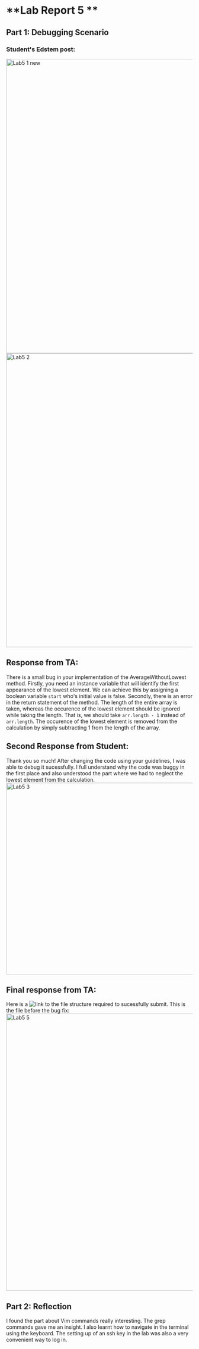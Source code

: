 # **Lab Report 5 **

## **Part 1:** Debugging Scenario

### Student's Edstem post:
<img width="792" alt="Lab5 1 new" src="https://github.com/Agastya902/cse15l-lab-reports/assets/123341493/f8ad858f-28ab-40c1-84f6-37f00028c978">
<img width="791" alt="Lab5 2" src="https://github.com/Agastya902/cse15l-lab-reports/assets/123341493/93681071-92f7-40ff-acd0-dd579df6e7fc">

## **Response from TA:**
There is a small bug in your implementation of the AverageWithoutLowest method. Firstly, you need an instance variable that will identify the first appearance of the lowest element. We can achieve this by assigning a boolean variable ```start``` who's initial value is false. Secondly, there is an error in the return statement of the method. The length of the entire array is taken, whereas the occurence of the lowest element should be ignored while taking the length. That is, we should take ```arr.length - 1``` instead of ```arr.length```. The occurence of the lowest element is removed from the calculation by simply subtracting 1 from the length of the array.


## **Second Response from Student:**
Thank you so much! After changing the code using your guidelines, I was able to debug it sucessfully. I full understand why the code was buggy in the first place and also understood the part where we had to neglect the lowest element from the calculation. 
<img width="516" alt="Lab5 3" src="https://github.com/Agastya902/cse15l-lab-reports/assets/123341493/657eec90-c1e3-454c-ac9d-c50c1a1ded16">


## **Final response from TA:**
Here is a ![link](https://github.com/ucsd-cse15l-w23/lab3) to the file structure required to sucessfully submit. This is the file before the bug fix: 
<img width="746" alt="Lab5 5" src="https://github.com/Agastya902/cse15l-lab-reports/assets/123341493/4d76b650-51b1-48a8-8427-d8bf56cc6158">


## **Part 2:** Reflection
I found the part about Vim commands really interesting. The grep commands gave me an insight. I also learnt how to navigate in the terminal using the keyboard. The setting up of an ssh key in the lab was also a very convenient way to log in. 
